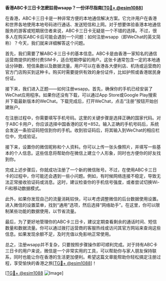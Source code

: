 **香港ABC卡三日卡怎麽註冊wsapp？一份详尽指南[[TG💪+ @esim1088](https://t.me/s/esim1088)]**

在香港，ABC卡三日卡是一种非常方便的本地通信解决方案。它允许用户在香港和世界各地使用本地号码进行通话、发送短信和上网。对于想要体验香港本地通信服务的游客或短期居住者来说，ABC卡三日卡无疑是一个不错的选择。不过，很多人在购买ABC卡后可能会遇到一个问题：如何注册wsapp（即WeChat的英文简称）？今天，我们就来详细解答这个问题。

首先，我们需要了解ABC卡三日卡的基本信息。ABC卡是由香港一家知名的通信运营商提供的预付费SIM卡，适合短期停留的用户。这张卡通常包含一定的本地通话分钟数、短信条数以及数据流量。用户可以在香港各大便利店、机场或运营商的官方门店购买到这种卡。购买时需要提供有效的身份证件，比如护照或香港居民身份证。

接下来，我们进入正题——如何注册wsapp。首先，确保你的手机已经安装了WeChat应用程序。如果你还没有下载，可以通过App Store或Google Play搜索并下载最新版本的WeChat。下载完成后，打开WeChat，点击“注册”按钮开始创建账户。

在注册过程中，你需要填写手机号码。这里的关键步骤是选择正确的国家代码。对于ABC卡用户，你应该选择中国香港的区号+852。输入正确的手机号码后，系统会发送一条验证码短信到你的手机。收到验证码后，将其输入到WeChat的相应栏位中，完成验证。

接下来，设置你的微信昵称和个人资料。你可以上传一张头像照片，并填写一些基本的个人信息。这些信息将帮助你在微信上建立个人形象，同时也方便你的好友找到你。

完成上述步骤后，你就成功注册了一个新的微信账号。不过，在使用ABC卡三日卡的过程中，你可能还会遇到一些小问题。例如，有时候网络连接不稳定，导致无法正常接收验证码或消息。这时，建议检查你的手机信号强度，或者尝试切换Wi-Fi和移动数据模式。

此外，如果你发现自己的流量消耗较快，可以考虑调整微信的后台数据使用设置。进入微信的设置菜单，找到“通用”选项，然后选择“网络助手”。在这里，你可以限制某些功能的数据使用，以节省流量。

最后，为了更好地管理你的ABC卡三日卡，建议定期查看剩余的通话时间、短信数量和数据流量。你可以通过拨打运营商的客服热线或访问其官方网站来查询这些信息。如果发现余额不足，及时充值以免影响正常使用。

总之，注册wsapp并不复杂，只要按照步骤操作即可顺利完成。对于持有ABC卡三日卡的用户来说，微信是一个非常实用的工具，可以帮助你与家人朋友保持联系，同时也能让你在香港的生活更加便利。希望这篇文章能帮助你轻松搞定注册过程，享受愉快的香港之旅[[TG💪+ @esim1088](https://t.me/s/esim1088)]！

[[TG💪+ @esim1088](https://t.me/s/esim1088) ![Image](https://i.postimg.cc/4NQfJmqS/Snipaste-2025-05-13-00-14-12.png)]